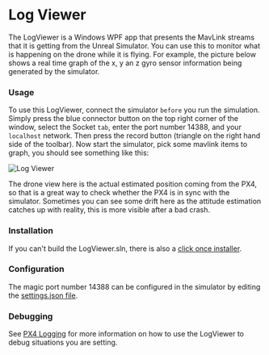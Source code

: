 # Log Viewer

The LogViewer is a Windows WPF app that presents the MavLink streams that it is getting from the
Unreal Simulator.  You can use this to monitor what is happening on the drone while it is flying.
For example, the picture below shows  a real time graph of the x, y an z gyro sensor information being generated by the simulator.

### Usage

To use this LogViewer, connect the simulator `before` you run the simulation.  Simply press the blue connector
button on the top right corner of the window, select the Socket `tab`, enter the port number 14388, and
your `localhost` network.  Then press the record button (triangle on the right hand side of the toolbar).
Now start the simulator, pick some mavlink items to graph,  you  should see something like this:

![Log Viewer](images/log_viewer.png)

The drone view here is the actual estimated position coming from the PX4, so that is a great way to check
whether the PX4 is in sync with the simulator.  Sometimes you can see some drift here as the attitude
estimation catches up with reality, this is more visible after a bad crash.

### Installation

If you can't build the LogViewer.sln, there is also a [click once installer](https://lovettsoftwarestorage.blob.core.windows.net/downloads/Px4LogViewer/Px4LogViewer.application).

### Configuration

The magic port number 14388 can be configured in the simulator by editing the [settings.json file](settings.md).

### Debugging

See [PX4 Logging](px4_logging.md) for more information on how to use the LogViewer to debug situations you are setting.
